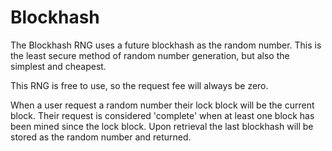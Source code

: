 # Blockhash

The Blockhash RNG uses a future blockhash as the random number.  This is the least secure method of random number generation, but also the simplest and cheapest.

This RNG is free to use, so the request fee will always be zero.

When a user request a random number their lock block will be the current block.  Their request is considered 'complete' when at least one block has been mined since the lock block.  Upon retrieval the last blockhash will be stored as the random number and returned.

